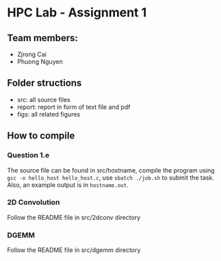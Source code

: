 # HPC Lab - Assignment 1

## Team members:
- Zjrong Cai  
- Phuong Nguyen  

## Folder structions
- src: all source files
- report: report in form of text file and pdf
- figs: all related figures

## How to compile

### Question 1.e
The source file can be found in src/hostname, compile the program using `gcc -o hello_host hello_host.c`, use `sbatch ./job.sh` to submit the task. Also, an example output is in `hostname.out`.

### 2D Convolution
Follow the README file in src/2dconv directory

### DGEMM
Follow the README file in src/dgemm directory

